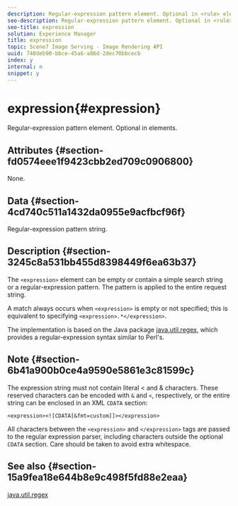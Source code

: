 ```yaml
---
description: Regular-expression pattern element. Optional in <rule> elements.
seo-description: Regular-expression pattern element. Optional in <rule> elements.
seo-title: expression
solution: Experience Manager
title: expression
topic: Scene7 Image Serving - Image Rendering API
uuid: 748deb90-bbce-45a6-a86d-2dec70bbcecb
index: y
internal: n
snippet: y
---
```


# expression{#expression}

Regular-expression pattern element. Optional in <rule> elements.

## Attributes {#section-fd0574eee1f9423cbb2ed709c0906800}

None.

## Data {#section-4cd740c511a1432da0955e9acfbcf96f}

Regular-expression pattern string.

## Description {#section-3245c8a531bb455d8398449f6ea63b37}

The `<expression>` element can be empty or contain a simple search string or a regular-expression pattern. The pattern is applied to the entire request string.

A match always occurs when `<expression>` is empty or not specified; this is equivalent to specifying `<expression>.*</expression>`.

The implementation is based on the Java package [java.util.regex](../../../../../ir_api/material_cat/image-rendering-api-ref/c-ir-material-catalog/c-ir-rule-set-reference/r-ir-expression.md#reference-49867deecb58412bbdc2ced564bbea3e), which provides a regular-expression syntax similar to Perl's.

## Note {#section-6b41a900b0ce4a9590e5861e3c81599c}

The expression string must not contain literal < and & characters. These reserved characters can be encoded with `&` and `<`, respectively, or the entire string can be enclosed in an XML `CDATA` section:

`<expression><![CDATA[&fmt=custom]]></expression>`

All characters between the `<expression>` and `</expression>` tags are passed to the regular expression parser, including characters outside the optional `CDATA` section. Care should be taken to avoid extra whitespace.

## See also {#section-15a9fea18e644b8e9c498f5fd88e2eaa}

[java.util.regex](http://docs.oracle.com/javase/1.4.2/docs/api/java/util/regex/package-summary.html) 
